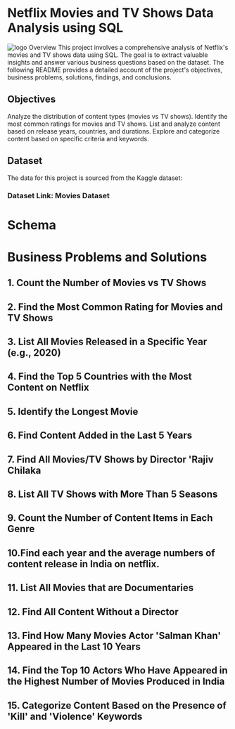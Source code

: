 # Netflix Movies and TV Shows Data Analysis using SQL
![logo](https://github.com/user-attachments/assets/9988c15e-4f74-4cf6-a26c-e63f99c91045)
Overview
This project involves a comprehensive analysis of Netflix's movies and TV shows data using SQL. The goal is to extract valuable insights and answer various business questions based on the dataset. The following README provides a detailed account of the project's objectives, business problems, solutions, findings, and conclusions.

## Objectives
Analyze the distribution of content types (movies vs TV shows).
Identify the most common ratings for movies and TV shows.
List and analyze content based on release years, countries, and durations.
Explore and categorize content based on specific criteria and keywords.
## Dataset
The data for this project is sourced from the Kaggle dataset:

### Dataset Link: Movies Dataset

# Schema


# Business Problems and Solutions
## 1. Count the Number of Movies vs TV Shows
## 2. Find the Most Common Rating for Movies and TV Shows
## 3. List All Movies Released in a Specific Year (e.g., 2020)
## 4. Find the Top 5 Countries with the Most Content on Netflix
## 5. Identify the Longest Movie
## 6. Find Content Added in the Last 5 Years
## 7. Find All Movies/TV Shows by Director 'Rajiv Chilaka
## 8. List All TV Shows with More Than 5 Seasons
## 9. Count the Number of Content Items in Each Genre
## 10.Find each year and the average numbers of content release in India on netflix.
## 11. List All Movies that are Documentaries
## 12. Find All Content Without a Director
## 13. Find How Many Movies Actor 'Salman Khan' Appeared in the Last 10 Years
## 14. Find the Top 10 Actors Who Have Appeared in the Highest Number of Movies Produced in India
## 15. Categorize Content Based on the Presence of 'Kill' and 'Violence' Keywords





